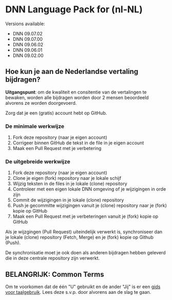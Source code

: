 # DNN Language Pack for (nl-NL)

Versions available:
* DNN 09.07.02
* DNN 09.07.00
* DNN 09.06.02
* DNN 09.06.01
* DNN 09.02.00

## Hoe kun je aan de Nederlandse vertaling bijdragen?

**Uitgangspunt**: om de kwaliteit en consitentie van de vertalingen te bewaken, worden alle bijdragen worden door 2 mensen beoordeeld alvorens ze worden doorgevoerd.

Zorg dat je een (gratis) account hebt op GitHub.

### De minimale werkwijze

1. Fork deze repository (naar je eigen account)
2. Corrigeer binnen GitHub de tekst in de file in je eigen account
3. Maak een Pull Request met je verbetering

### De uitgebreide werkwijze

1. Fork deze repository (naar je eigen account)
2. Clone je eigen (fork) repository naar je lokale schijf
3. Wijzig teksten in de files in je lokale (clone) repository 
4. Controleer met een eigen lokale DNN omgeving of je wijzigingen in orde zijn
5. Commit de wijzigingen in je lokale (clone) repository
6. Push je gecommitte wijzigingen vanuit je (clone) repository naar je (fork) kopie op GitHub
7. Maak een Pull Request met je verbeteringen vanuit je (fork) kopie op GitHub

Als je wijzgingen (Pull Request) uiteindelijk verwerkt is, synchroniseer dan je lokale (clone) repository (Fetch, Merge) en je (fork) kopie op Github (Push). 

De synchronisatie moet je ook doen als anderen bijdragen hebben geleverd die in deze centrale repository zijn verwerkt.

## BELANGRIJK: Common Terms

Om te voorkomen dat de één "U" gebruikt en de ander "Jij" is er een [gids voor taalgebruik](.github/COMMON_TERMS.md). Lees deze s.v.p. door alvorens aan de slag te gaan.

